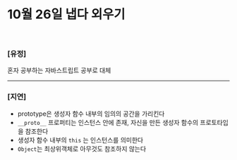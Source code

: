 # 10월 26일 냅다 외우기

<br>

### [유정]

혼자 공부하는 자바스트립트 공부로 대체

<hr>

### [지연]

- prototype은 생성자 함수 내부의 임의의 공간을 가리킨다
- `__proto__` 프로퍼티는 인스턴스 안에 존재, 자신을 만든 생성자 함수의 프로토타입을 참조한다
- 생성자 함수 내부의 `this` 는 인스턴스를 의미한다
- `Object`는 최상위객체로 아무것도 참조하지 않는다
